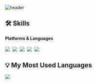 ![header](https://capsule-render.vercel.app/api?type=waving&color=auto&height=200&section=header&text=🌱%20KyungHee%20GitHub%20🌱&fontSize=40&animation=fadeIn&fontAlignY=38&descAlignY=51&descAlign=62) 

## 🛠️ Skills
#### Platforms & Languages
<p>
    <img src="https://img.shields.io/badge/Java-007396?style=flat&logo=Java&logoColor=white"/></a>&nbsp
    <img src="https://img.shields.io/badge/SpringBoot-6DB33F?style=flat&logo=Spring&logoColor=white"/></a>&nbsp
    <img src="https://img.shields.io/badge/MySql-E6B91E?style=flat&logo=MySql&logoColor=white"/></a>&nbsp
    <img src="https://img.shields.io/badge/thymeleaf-005F0F?style=flat&logo=thymeleaf&logoColor=white"/></a>&nbsp
    <img src="https://img.shields.io/badge/aws-333664?style=flat&logo=amazon-aws&logoColor=white"/></a>&nbsp
</p>
 
  
## 💡 My Most Used Languages
<div>
  <a href="https://github.com/kyungheeee">
    <img align="center" src="https://github-readme-stats.vercel.app/api/top-langs/?username=kyungheeee&layout=compact&show_icons=true&show_owner=ture&hide_title=true&theme=nord&hide=scss,html,ruby,dart,swift" />
  </a>
</div>
